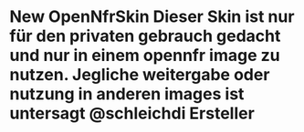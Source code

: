 New OpenNfrSkin
Dieser Skin ist nur für den privaten gebrauch gedacht und nur in einem opennfr image zu nutzen.
Jegliche weitergabe oder nutzung in anderen images ist untersagt
@schleichdi Ersteller
============
